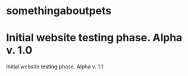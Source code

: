 # somethingaboutpets
# Initial website testing phase. Alpha v. 1.0
Initial website testing phase. Alpha v. 1.1
